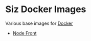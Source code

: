 Siz Docker Images
=================

Various base images for [Docker](https://registry.hub.docker.com/repos/sizio)

- [Node Front](https://github.com/siz-io/dockers-images/tree/master/node-front)
